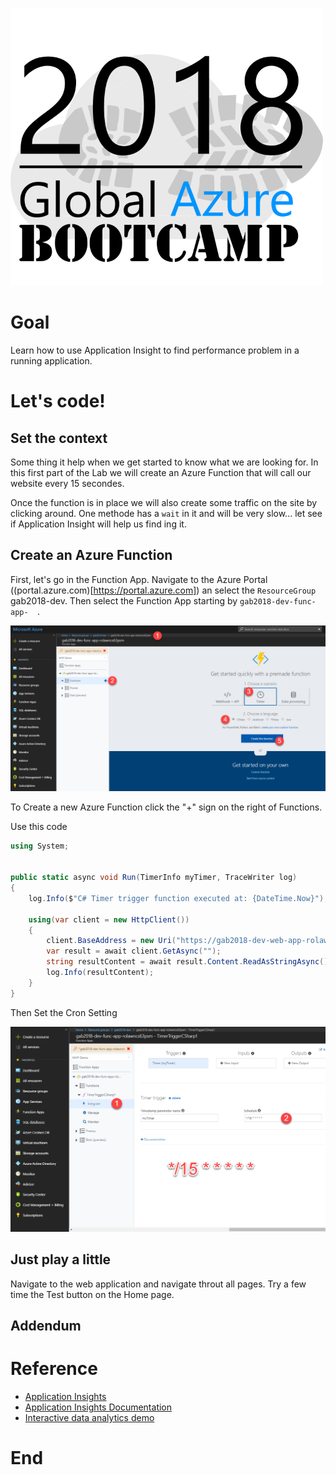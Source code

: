 ![gablogo][gablogo]
# Goal
Learn how to use Application Insight to find performance problem in a running application.

# Let's code!

## Set the context

Some thing it help when we get started to know what we are looking for. In this first part of the Lab we will create an Azure Function that will call our website every 15 secondes.  

Once the function is in place we will also create some traffic on the site by clicking around. One methode has a `wait` in it and will be very slow... let see if Application Insight will help us find ing it. 


## Create an Azure Function

First, let's go in the Function App. Navigate to the Azure Portal ((portal.azure.com)[https://portal.azure.com]) an select the `ResourceGroup` gab2018-dev. Then select the Function App starting by `gab2018-dev-func-app-  `.

![CreateAzureFunction][CreateAzureFunction]

To Create a new Azure Function click the "+" sign on the right of Functions. 


Use this code


```csharp
using System;


public static async void Run(TimerInfo myTimer, TraceWriter log)
{
    log.Info($"C# Timer trigger function executed at: {DateTime.Now}");

    using(var client = new HttpClient())
    {
        client.BaseAddress = new Uri("https://gab2018-dev-web-app-rolawncs63psm.azurewebsites.net/home/DoSomethingLong");
        var result = await client.GetAsync("");
        string resultContent = await result.Content.ReadAsStringAsync();
        log.Info(resultContent);
    }
}

```


Then Set the Cron Setting

![timer][timer]

## Just play a little

Navigate to the web application and navigate throut all pages. Try a few time the Test button on the Home page.



## Addendum

# Reference

* [Application Insights](https://azure.microsoft.com/en-us/services/application-insights/)
* [Application Insights Documentation](https://docs.microsoft.com/en-us/azure/application-insights/)
* [Interactive data analytics demo](https://analytics.applicationinsights.io/demo)
# End


[gablogo]: ../media/logo-2018-500x444.png "Global Azure Bootcamp logo"
[CreateAzureFunction]: media/CreateAzureFunction.png "Create Azure Function"
[timer]: media/timer.png "Cron Setting"

